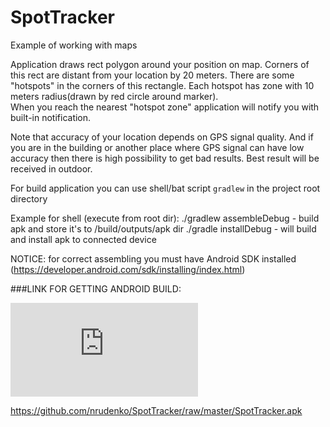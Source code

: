 SpotTracker
===========

Example of working with maps

Application draws rect polygon around your position on map. Corners of this rect are distant from your location by 20 meters. 
There are some "hotspots" in the corners of this rectangle. Each hotspot has zone with 10 meters radius(drawn by red circle around marker).  
When you reach the nearest "hotspot zone" application will notify you with built-in notification.

Note that accuracy of your location depends on GPS signal quality. And if you are in the building or another place where GPS signal can have low accuracy then there is high possibility to get bad results. Best result will be received in outdoor. 

For build application you can use shell/bat script ``` gradlew ``` in the project root directory
 
Example for shell (execute from root dir):
   ./gradlew assembleDebug - build apk and store it's to /build/outputs/apk dir 
   ./gradle installDebug - will build and install apk to connected device
   
NOTICE: for correct assembling you must have Android SDK installed (https://developer.android.com/sdk/installing/index.html)


###LINK FOR GETTING ANDROID BUILD:

![Image of qr](http://chart.apis.google.com/chart?chs=200x200&cht=qr&chld=|1&chl=https://github.com/nrudenko/SpotTracker/raw/master/SpotTracker.apk)

https://github.com/nrudenko/SpotTracker/raw/master/SpotTracker.apk





